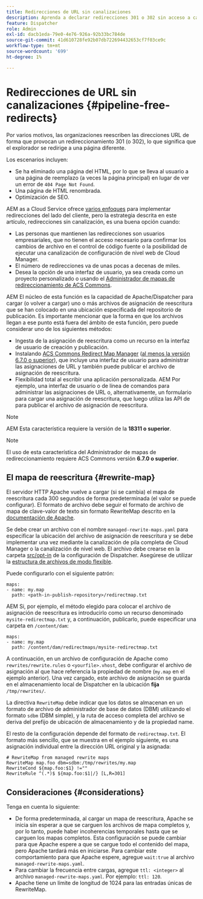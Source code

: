 ```yaml
---
title: Redirecciones de URL sin canalizaciones
description: Aprenda a declarar redirecciones 301 o 302 sin acceso a canalizaciones Git o Cloud Manager.
feature: Dispatcher
role: Admin
exl-id: dacb1eda-79e0-4e76-926a-92b33bc784de
source-git-commit: 41d610728fe92b07db722694432653cf7f03ce9c
workflow-type: tm+mt
source-wordcount: '699'
ht-degree: 1%

---
```


# Redirecciones de URL sin canalizaciones {#pipeline-free-redirects}

Por varios motivos, las organizaciones reescriben las direcciones URL de forma que provocan un redireccionamiento 301 (o 302), lo que significa que el explorador se redirige a una página diferente.

Los escenarios incluyen:

* Se ha eliminado una página del HTML, por lo que se lleva al usuario a una página de reemplazo (a veces la página principal) en lugar de ver un error de `404 Page Not Found`.
* Una página de HTML renombrada.
* Optimización de SEO.

AEM as a Cloud Service ofrece [varios enfoques](https://experienceleague.adobe.com/en/docs/experience-manager-learn/foundation/administration/url-redirection) para implementar redirecciones del lado del cliente, pero la estrategia descrita en este artículo, redirecciones sin canalización, es una buena opción cuando:

* Las personas que mantienen las redirecciones son usuarios empresariales, que no tienen el acceso necesario para confirmar los cambios de archivo en el control de código fuente o la posibilidad de ejecutar una canalización de configuración de nivel web de Cloud Manager.
* El número de redirecciones va de unas pocas a decenas de miles.
* Desea la opción de una interfaz de usuario, ya sea creada como un proyecto personalizado o usando el [Administrador de mapas de redireccionamiento de ACS Commons](https://adobe-consulting-services.github.io/acs-aem-commons/features/redirect-map-manager/index.html).

AEM El núcleo de esta función es la capacidad de Apache/Dispatcher para cargar (o volver a cargar) uno o más archivos de asignación de reescritura que se han colocado en una ubicación especificada del repositorio de publicación. Es importante mencionar que la forma en que los archivos llegan a ese punto está fuera del ámbito de esta función, pero puede considerar uno de los siguientes métodos:

* Ingesta de la asignación de reescritura como un recurso en la interfaz de usuario de creación y publicación.
* Instalando [ACS Commons Redirect Map Manager](https://adobe-consulting-services.github.io/acs-aem-commons/features/redirect-map-manager/index.html) ([al menos la versión 6.7.0 o superior](https://github.com/Adobe-Consulting-Services/acs-aem-commons/releases)), que incluye una interfaz de usuario para administrar las asignaciones de URL y también puede publicar el archivo de asignación de reescritura.
* Flexibilidad total al escribir una aplicación personalizada. AEM Por ejemplo, una interfaz de usuario o de línea de comandos para administrar las asignaciones de URL o, alternativamente, un formulario para cargar una asignación de reescritura, que luego utiliza las API de para publicar el archivo de asignación de reescritura.

>[!NOTE]
> AEM Esta característica requiere la versión de la **18311 o superior**.

>[!NOTE]
> El uso de esta característica del Administrador de mapas de redireccionamiento requiere ACS Commons versión **6.7.0 o superior**.

## El mapa de reescritura {#rewrite-map}

El servidor HTTP Apache vuelve a cargar (si se cambia) el mapa de reescritura cada 300 segundos de forma predeterminada (el valor se puede configurar). El formato de archivo debe seguir el formato de archivo de mapa de clave-valor de texto sin formato RewriteMap descrito en la [documentación de Apache](https://httpd.apache.org/docs/2.4/rewrite/rewritemap.html#txt).

Se debe crear un archivo con el nombre `managed-rewrite-maps.yaml` para especificar la ubicación del archivo de asignación de reescritura y se debe implementar una vez mediante la canalización de pila completa de Cloud Manager o la canalización de nivel web. El archivo debe crearse en la carpeta [src/opt-in](https://github.com/adobe/aem-project-archetype/tree/develop/src/main/archetype/dispatcher.cloud/src/opt-in) de la configuración de Dispatcher. Asegúrese de utilizar la [estructura de archivos de modo flexible](/help/implementing/dispatcher/validation-debug.md#flexible-mode-file-structure).

Puede configurarlo con el siguiente patrón:

```
maps:
- name: my.map
  path: <path-in-publish-repository>/redirectmap.txt
```

AEM Si, por ejemplo, el método elegido para colocar el archivo de asignación de reescritura es introducirlo como un recurso denominado `mysite-redirectmap.txt` y, a continuación, publicarlo, puede especificar una carpeta en `/content/dam`:

```
maps:
- name: my.map
  path: /content/dam/redirectmaps/mysite-redirectmap.txt
```

A continuación, en un archivo de configuración de Apache como `rewrites/rewrite.rules` o `<yourfile>.vhost`, debe configurar el archivo de asignación al que hace referencia la propiedad de nombre (`my.map` en el ejemplo anterior). Una vez cargado, este archivo de asignación se guarda en el almacenamiento local de Dispatcher en la ubicación **fija** `/tmp/rewrites/`.

La directiva `RewriteMap` debe indicar que los datos se almacenan en un formato de archivo de administrador de base de datos (DBM) utilizando el formato `sdbm` (DBM simple), y la ruta de acceso completa del archivo se deriva del prefijo de ubicación de almacenamiento y de la propiedad name.

El resto de la configuración depende del formato de `redirectmap.txt`. El formato más sencillo, que se muestra en el ejemplo siguiente, es una asignación individual entre la dirección URL original y la asignada:

```
# RewriteMap from managed rewrite maps
RewriteMap map.foo dbm=sdbm:/tmp/rewrites/my.map
RewriteCond ${map.foo:$1} !=""
RewriteRule ^(.*)$ ${map.foo:$1|/} [L,R=301]
```


## Consideraciones {#considerations}

Tenga en cuenta lo siguiente:

* De forma predeterminada, al cargar un mapa de reescritura, Apache se inicia sin esperar a que se carguen los archivos de mapa completos y, por lo tanto, puede haber incoherencias temporales hasta que se carguen los mapas completos. Esta configuración se puede cambiar para que Apache espere a que se cargue todo el contenido del mapa, pero Apache tardará más en iniciarse. Para cambiar este comportamiento para que Apache espere, agregue `wait:true` al archivo `managed-rewrite-maps.yaml`.
* Para cambiar la frecuencia entre cargas, agregue `ttl: <integer>` al archivo `managed-rewrite-maps.yaml`. Por ejemplo: `ttl: 120`.
* Apache tiene un límite de longitud de 1024 para las entradas únicas de RewriteMap.
